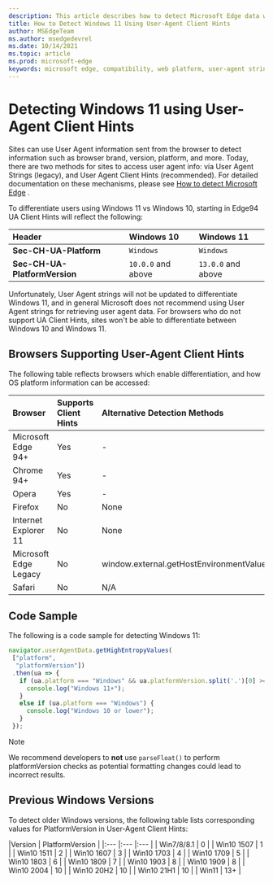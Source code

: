 ```yaml
---
description: This article describes how to detect Microsoft Edge data with user-agent client hints and the user-agent string
title: How to Detect Windows 11 Using User-Agent Client Hints 
author: MSEdgeTeam
ms.author: msedgedevrel
ms.date: 10/14/2021
ms.topic: article
ms.prod: microsoft-edge
keywords: microsoft edge, compatibility, web platform, user-agent string, ua string, user-agent client hints, user agent client hints, ua client hints, ua ch, windows 11, win11, detecting windows 11, windows detection
---
```

# Detecting Windows 11 using User-Agent Client Hints

Sites can use User Agent information sent from the browser to detect information such as browser brand, version, platform, and more. Today, there are two methods for sites to access user agent info: via User Agent Strings (legacy), and User Agent Client Hints (recommended). For detailed documentation on these mechanisms, please see [How to detect Microsoft Edge](UserAgentGuidance) .

To differentiate users using Windows 11 vs Windows 10, starting in Edge94 UA Client Hints will reflect the following:

| Header | Windows 10 | Windows 11 |
|:--- |:--- |:--- |
| **Sec-CH-UA-Platform** | `Windows` | `Windows` |
| **Sec-CH-UA-PlatformVersion** | `10.0.0` and above| `13.0.0` and above|

Unfortunately, User Agent strings will not be updated to differentiate Windows 11, and in general Microsoft does not recommend using User Agent strings for retrieving user agent data. For browsers who do not support UA Client Hints, sites won't be able to differentiate between Windows 10 and Windows 11.

## Browsers Supporting User-Agent Client Hints 
The following table reflects browsers which enable differentiation, and how OS platform information can be accessed:

| Browser | Supports Client Hints | Alternative Detection Methods |
|:--- |:--- |:--- |
| Microsoft Edge 94+ | Yes | - |
| Chrome 94+ | Yes | - |
| Opera | Yes | - |
| Firefox | No | None |
| Internet Explorer 11 | No | None |
| Microsoft Edge Legacy | No | window.external.getHostEnvironmentValue |
| Safari | No | N/A |


## Code Sample
The following is a code sample for detecting Windows 11: 

```javascript
navigator.userAgentData.getHighEntropyValues(
 ["platform",
  "platformVersion"])
 .then(ua => {
   if (ua.platform === "Windows" && ua.platformVersion.split('.')[0] >= 13) {
     console.log("Windows 11+");
   }
   else if (ua.platform === "Windows") {
     console.log("Windows 10 or lower");
   }
 });

```
> [!NOTE]
> We recommend developers to **not** use `parseFloat()` to perform platformVersion checks as potential formatting changes could lead to incorrect results.

## Previous Windows Versions
To detect older Windows versions, the following table lists corresponding values for PlatformVersion in User-Agent Client Hints: 

|Version	| PlatformVersion |
|:--- |:--- |:--- |
| Win7/8/8.1 |	0 |
| Win10 1507 |	1 |
| Win10 1511 |	2 | 
| Win10 1607 |	3 |
| Win10 1703 |	4 |
| Win10 1709 |	5 |
| Win10 1803 |	6 |
| Win10 1809 |	7 |
| Win10 1903 |	8 |
| Win10 1909 |	8 |
| Win10 2004 |	10 |
| Win10 20H2 |	10 |
| Win10 21H1 |	10 |
| Win11 |	13+ |

<!-- links -->

[UserAgentGuidance]: https://docs.microsoft.com/en-us/microsoft-edge/web-platform/user-agent-guidance "Detecting Microsoft Edge from your website"

